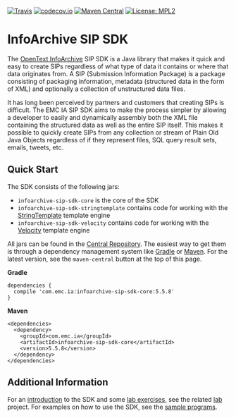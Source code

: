[![Travis](https://img.shields.io/travis/Enterprise-Content-Management/infoarchive-sip-sdk.svg)](https://travis-ci.org/Enterprise-Content-Management/infoarchive-sip-sdk)
[![codecov.io](https://img.shields.io/codecov/c/github/Enterprise-Content-Management/infoarchive-sip-sdk.svg)](https://codecov.io/github/Enterprise-Content-Management/infoarchive-sip-sdk)
[![Maven Central](https://img.shields.io/maven-central/v/com.emc.ia/infoarchive-sip-sdk-core.svg)](https://repo1.maven.org/maven2/com/emc/ia/)
[![License: MPL2](https://img.shields.io/badge/license-mpl2-ff69b4.svg)](https://www.mozilla.org/en-US/MPL/2.0/)

# InfoArchive SIP SDK

The [OpenText InfoArchive](http://documentum.opentext.com/infoarchive/) SIP SDK is a Java library that 
makes it quick and easy to create SIPs regardless of what type of data it contains or where that data originates
from. A SIP (Submission Information Package) is a package consisting of packaging information, metadata (structured
data in the form of XML) and optionally a collection of unstructured data files.

It has long been perceived by partners and customers that creating SIPs is difficult. The EMC IA SIP SDK aims to make
the process simpler by allowing a developer to easily and dynamically assembly both the XML file containing the
structured data as well as the entire SIP itself. This makes it possible to quickly create SIPs from any collection or
stream of Plain Old Java Objects regardless of if they represent files, SQL query result sets, emails, tweets, etc.


## Quick Start

The SDK consists of the following jars:

- `infoarchive-sip-sdk-core` is the core of the SDK
- `infoarchive-sip-sdk-stringtemplate` contains code for working with the [StringTemplate](http://www.stringtemplate.org/) template engine
- `infoarchive-sip-sdk-velocity` contains code for working with the [Velocity](http://velocity.apache.org/) template engine

All jars can be found in the [Central Repository](https://repo1.maven.org/maven2/com/emc/ia/). The easiest way to get
them is through a dependency management system like [Gradle](http://gradle.org/) or [Maven](https://maven.apache.org/). For the latest version, see the `maven-central` button at the top of this page.

**Gradle**

    dependencies { 
      compile 'com.emc.ia:infoarchive-sip-sdk-core:5.5.8'
    }
    
**Maven**

    <dependencies>
      <dependency>
        <groupId>com.emc.ia</groupId>
        <artifactId>infoarchive-sip-sdk-core</artifactId>
        <version>5.5.8</version>
      </dependency>
    </dependencies>
    

## Additional Information

For an [introduction](https://github.com/Enterprise-Content-Management/infoarchive-sip-sdk-lab/releases/download/1.0.1/presentation.pdf)
to the SDK and some [lab exercises](https://github.com/Enterprise-Content-Management/infoarchive-sip-sdk-lab/releases/download/1.0.1/lab.pdf),
see the related [lab](https://github.com/Enterprise-Content-Management/infoarchive-sip-sdk-lab) project.
For examples on how to use the SDK, see the [sample programs](https://github.com/Enterprise-Content-Management/infoarchive-sip-sdk/tree/master/samples).
